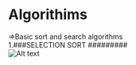 # Algorithims
=>Basic sort and search algorithms</br>
1.###SELECTION SORT #########</br>
![Alt text](https://www.tutorialspoint.com/data_structures_algorithms/images/selection_sort.jpg)
